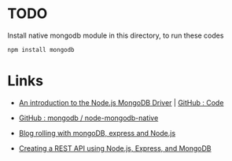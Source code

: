 # TODO

Install native mongodb module in this directory, to run these codes

```
npm install mongodb
```

# Links

* [An introduction to the Node.js MongoDB Driver](http://www.slideshare.net/christkv/node-js-mongodriver) | [GitHub : Code](https://github.com/christkv/mongodb-presentation)

* [GitHub : mongodb / node-mongodb-native](https://github.com/mongodb/node-mongodb-native)

* [Blog rolling with mongoDB, express and Node.js](http://howtonode.org/express-mongodb)

* [Creating a REST API using Node.js, Express, and MongoDB](http://coenraets.org/blog/2012/10/creating-a-rest-api-using-node-js-express-and-mongodb/)